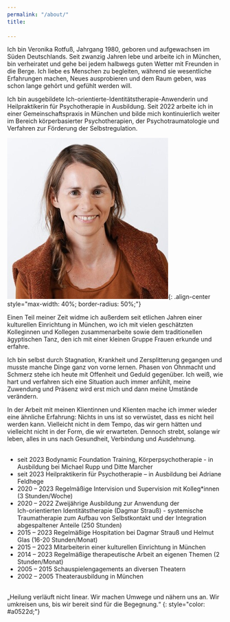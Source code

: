 ```yaml
---
permalink: "/about/"
title: 

---
```

Ich bin Veronika Rotfuß, Jahrgang 1980, geboren und aufgewachsen im Süden Deutschlands. Seit zwanzig Jahren lebe und arbeite ich in München, bin verheiratet und gehe bei jedem halbwegs guten Wetter mit Freunden in die Berge. Ich liebe es Menschen zu begleiten, während sie wesentliche Erfahrungen machen, Neues ausprobieren und dem Raum geben, was schon lange gehört und gefühlt werden will.

Ich bin ausgebildete Ich-orientierte-Identitätstherapie-Anwenderin und Heilpraktikerin für Psychotherapie in Ausbildung. Seit 2022 arbeite ich in einer Gemeinschaftspraxis in München und bilde mich kontinuierlich weiter im Bereich körperbasierter Psychotherapien, der Psychotraumatologie und Verfahren zur Förderung der Selbstregulation.

![Veronika Rotfuß](/assets/images/About_Veronika_klein.jpg){: .align-center style="max-width: 40%; border-radius: 50%;"}

Einen Teil meiner Zeit widme ich außerdem seit etlichen Jahren einer kulturellen Einrichtung in München, wo ich mit vielen geschätzten Kolleginnen und Kollegen zusammenarbeite sowie dem traditionellen ägyptischen Tanz, den ich mit einer kleinen Gruppe Frauen erkunde und erfahre.

Ich bin selbst durch Stagnation, Krankheit und Zersplitterung gegangen und musste manche Dinge ganz von vorne lernen. Phasen von Ohnmacht und Schmerz stehe ich heute mit Offenheit und Geduld gegenüber. Ich weiß, wie hart und verfahren sich eine Situation auch immer anfühlt, meine Zuwendung und Präsenz wird erst mich und dann meine Umstände verändern.

In der Arbeit mit meinen Klientinnen und Klienten mache ich immer wieder eine ähnliche Erfahrung: Nichts in uns ist so verwüstet, dass es nicht heil werden kann. Vielleicht nicht in dem Tempo, das wir gern hätten und vielleicht nicht in der Form, die wir erwarteten. Dennoch strebt, solange wir leben, alles in uns nach Gesundheit, Verbindung und Ausdehnung.  
<br>

* seit 2023 Bodynamic Foundation Training, Körperpsychotherapie - in Ausbildung  bei Michael Rupp und Ditte Marcher
* seit 2023 Heilpraktikerin für Psychotherapie – in Ausbildung bei Adriane Feldhege
* 2020 – 2023 Regelmäßige Intervision und Supervision mit Kolleg*innen (3 Stunden/Woche)
* 2020 – 2022 Zweijährige Ausbildung zur Anwendung der  
  Ich-orientierten Identitätstherapie (Dagmar Strauß) - systemische Traumatherapie zum Aufbau von Selbstkontakt und der Integration abgespaltener Anteile (250 Stunden)
* 2015 – 2023 Regelmäßige Hospitation bei Dagmar Strauß und Helmut Glas (16-20 Stunden/Monat)
* 2015 – 2023 Mitarbeiterin einer kulturellen Einrichtung in München
* 2014 –  2023 Regelmäßige therapeutische Arbeit an eigenen Themen (2 Stunden/Monat)
* 2005 – 2015 Schauspielengagements an diversen Theatern
* 2002 – 2005 Theaterausbildung in München

<br>
„Heilung verläuft nicht linear. Wir machen Umwege und nähern uns an. Wir umkreisen uns, bis wir bereit sind für die Begegnung.“  
{: style="color: #a0522d;"}